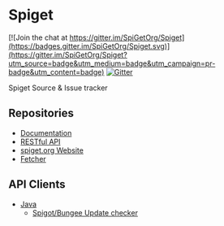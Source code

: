 # Spiget

[![Join the chat at https://gitter.im/SpiGetOrg/Spiget](https://badges.gitter.im/SpiGetOrg/Spiget.svg)](https://gitter.im/SpiGetOrg/Spiget?utm_source=badge&utm_medium=badge&utm_campaign=pr-badge&utm_content=badge)
[![Gitter](https://badges.gitter.im/SpiGetOrg/Spiget.svg)](https://gitter.im/SpiGetOrg/Spiget?utm_source=badge&utm_medium=badge&utm_campaign=pr-badge)  

Spiget Source & Issue tracker

## Repositories
* [Documentation](https://github.com/SpiGetOrg/Documentation)
* [RESTful API](https://github.com/SpiGetOrg/RestAPI)
* [spiget.org Website](https://github.com/SpiGetOrg/spiget.org)
* [Fetcher](https://github.com/SpiGetOrg/SpigetFetcher)


## API Clients
* [Java](https://github.com/InventivetalentDev/SpigetJavaClient)
  * [Spigot/Bungee Update checker](https://github.com/InventivetalentDev/SpigetUpdater)
